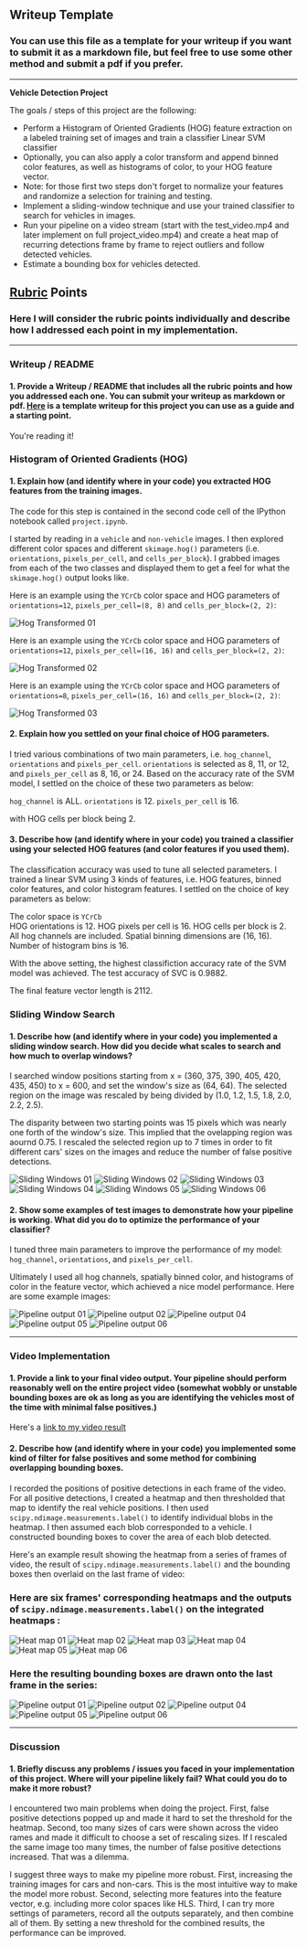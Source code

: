 ## Writeup Template
### You can use this file as a template for your writeup if you want to submit it as a markdown file, but feel free to use some other method and submit a pdf if you prefer.

---

**Vehicle Detection Project**

The goals / steps of this project are the following:

* Perform a Histogram of Oriented Gradients (HOG) feature extraction on a labeled training set of images and train a classifier Linear SVM classifier
* Optionally, you can also apply a color transform and append binned color features, as well as histograms of color, to your HOG feature vector. 
* Note: for those first two steps don't forget to normalize your features and randomize a selection for training and testing.
* Implement a sliding-window technique and use your trained classifier to search for vehicles in images.
* Run your pipeline on a video stream (start with the test_video.mp4 and later implement on full project_video.mp4) and create a heat map of recurring detections frame by frame to reject outliers and follow detected vehicles.
* Estimate a bounding box for vehicles detected.

[//]: # (Image References)
[image1]: ./images/car_not_car_hog_set1.png
[image2]: ./images/car_not_car_hog_set2.png
[image3]: ./images/car_not_car_hog_set3.png

[image4]: ./images/slide_windows_01.png
[image5]: ./images/slide_windows_02.png
[image6]: ./images/slide_windows_03.png
[image7]: ./images/slide_windows_04.png
[image8]: ./images/slide_windows_05.png
[image9]: ./images/slide_windows_06.png

[image10]: ./images/heat_01.png
[image11]: ./images/heat_02.png
[image12]: ./images/heat_03.png
[image13]: ./images/heat_04.png
[image14]: ./images/heat_05.png
[image15]: ./images/heat_06.png

[image16]: ./images/out_01.png
[image17]: ./images/out_02.png
[image18]: ./images/out_04.png
[image19]: ./images/out_05.png
[image20]: ./images/out_06.png

[video1]: ./project_video_final.mp4

## [Rubric](https://review.udacity.com/#!/rubrics/513/view) Points
### Here I will consider the rubric points individually and describe how I addressed each point in my implementation.  

---

### Writeup / README

#### 1. Provide a Writeup / README that includes all the rubric points and how you addressed each one.  You can submit your writeup as markdown or pdf.  [Here](https://github.com/udacity/CarND-Vehicle-Detection/blob/master/writeup_template.md) is a template writeup for this project you can use as a guide and a starting point.  

You're reading it!

### Histogram of Oriented Gradients (HOG)

#### 1. Explain how (and identify where in your code) you extracted HOG features from the training images.

The code for this step is contained in the second code cell of the IPython notebook called `project.ipynb`.  

I started by reading in a `vehicle` and `non-vehicle` images. I then explored different color spaces and different `skimage.hog()` parameters (i.e. `orientations`, `pixels_per_cell`, and `cells_per_block`).  I grabbed images from each of the two classes and displayed them to get a feel for what the `skimage.hog()` output looks like.

Here is an example using the `YCrCb` color space and HOG parameters of `orientations=12`, `pixels_per_cell=(8, 8)` and `cells_per_block=(2, 2)`:

![Hog Transformed 01][image1]

Here is an example using the `YCrCb` color space and HOG parameters of `orientations=12`, `pixels_per_cell=(16, 16)` and `cells_per_block=(2, 2)`:

![Hog Transformed 02][image2]

Here is an example using the `YCrCb` color space and HOG parameters of `orientations=8`, `pixels_per_cell=(16, 16)` and `cells_per_block=(2, 2)`:

![Hog Transformed 03][image3]

#### 2. Explain how you settled on your final choice of HOG parameters.

I tried various combinations of two main parameters, i.e. `hog_channel`, `orientations` and `pixels_per_cell`. `orientations` is selected as 8, 11, or 12, and `pixels_per_cell` as 8, 16, or 24. Based on the accuracy rate of the SVM model, I settled on the choice of these two parameters as below:

`hog_channel` is ALL.
`orientations` is 12.
`pixels_per_cell` is 16.

with HOG cells per block being 2.

#### 3. Describe how (and identify where in your code) you trained a classifier using your selected HOG features (and color features if you used them).

The classification accuracy was used to tune all selected parameters. I trained a linear SVM using 3 kinds of features, i.e. HOG features, binned color features, and color histogram features. I settled on the choice of key parameters as below:
  
The color space is `YCrCb`   
HOG orientations is 12.
HOG pixels per cell is 16.
HOG cells per block is 2.
All hog channels are included.
Spatial binning dimensions are (16, 16).  
Number of histogram bins is 16.

With the above setting, the highest classifiction accuracy rate of the SVM model was achieved. The test accuracy of SVC is 0.9882.

The final feature vector length is 2112.

### Sliding Window Search

#### 1. Describe how (and identify where in your code) you implemented a sliding window search.  How did you decide what scales to search and how much to overlap windows?

I searched window positions starting from x = (360, 375, 390, 405, 420, 435, 450) to x = 600, and set the window's size as (64, 64). The selected region on the image was rescaled by being divided by (1.0, 1.2, 1.5, 1.8, 2.0, 2.2, 2.5). 

The disparity between two starting points was 15 pixels which was nearly one forth of the window's size. This implied that the ovelapping region was aournd 0.75. I rescaled the selected region up to 7 times in order to fit different cars' sizes on the images and reduce the number of false positive detections. 

![Sliding Windows 01][image4]
![Sliding Windows 02][image5]
![Sliding Windows 03][image6]
![Sliding Windows 04][image7]
![Sliding Windows 05][image8]
![Sliding Windows 06][image9]

#### 2. Show some examples of test images to demonstrate how your pipeline is working.  What did you do to optimize the performance of your classifier?

I tuned three main parameters to improve the performance of my model: `hog_channel`, `orientations`, and `pixels_per_cell`.

Ultimately I used all hog channels, spatially binned color, and histograms of color in the feature vector, which achieved a nice model performance. Here are some example images:

![Pipeline output 01][image16]
![Pipeline output 02][image17]
![Pipeline output 04][image18]
![Pipeline output 05][image19]
![Pipeline output 06][image20]

---

### Video Implementation

#### 1. Provide a link to your final video output.  Your pipeline should perform reasonably well on the entire project video (somewhat wobbly or unstable bounding boxes are ok as long as you are identifying the vehicles most of the time with minimal false positives.)
Here's a [link to my video result](./project_video.mp4)

#### 2. Describe how (and identify where in your code) you implemented some kind of filter for false positives and some method for combining overlapping bounding boxes.

I recorded the positions of positive detections in each frame of the video. For all positive detections, I created a heatmap and then thresholded that map to identify the real vehicle positions. I then used `scipy.ndimage.measurements.label()` to identify individual blobs in the heatmap.  I then assumed each blob corresponded to a vehicle. I constructed bounding boxes to cover the area of each blob detected.  

Here's an example result showing the heatmap from a series of frames of video, the result of `scipy.ndimage.measurements.label()` and the bounding boxes then overlaid on the last frame of video:

### Here are six frames' corresponding heatmaps and the outputs of `scipy.ndimage.measurements.label()` on the integrated heatmaps :

![Heat map 01][image10]
![Heat map 02][image11]
![Heat map 03][image12]
![Heat map 04][image13]
![Heat map 05][image14]
![Heat map 06][image15]

### Here the resulting bounding boxes are drawn onto the last frame in the series:

![Pipeline output 01][image16]
![Pipeline output 02][image17]
![Pipeline output 04][image18]
![Pipeline output 05][image19]
![Pipeline output 06][image20]

---

### Discussion

#### 1. Briefly discuss any problems / issues you faced in your implementation of this project.  Where will your pipeline likely fail?  What could you do to make it more robust?

I encountered two main problems when doing the project. First, false positive detections popped up and made it hard to set the threshold for the heatmap. Second, too many sizes of cars were shown across the video rames and made it difficult to choose a set of rescaling sizes. If I rescaled the same image too many times, the number of false positive detections increased. That was a dilemma. 

I suggest three ways to make my pipeline more robust. First, increasing the training images for cars and non-cars. This is the most intuitive way to make the model more robust. Second, selecting more features into the feature vector, e.g. including more color spaces like HLS. Third, I can try more settings of parameters, record all the outputs separately, and then combine all of them. By setting a new threshold for the combined results, the performance can be improved. 









